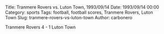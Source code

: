 Title: Tranmere Rovers vs. Luton Town, 1993/09/14
Date: 1993/09/14 00:00
Category: sports
Tags: football, football scores, Tranmere Rovers, Luton Town
Slug: tranmere-rovers-vs-luton-town
Author: carbonero


Tranmere Rovers 4 - 1 Luton Town
